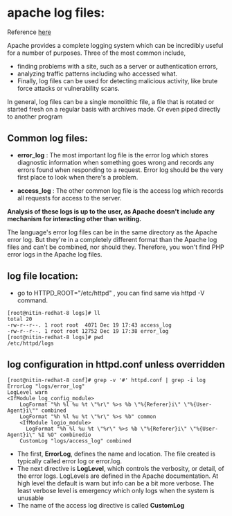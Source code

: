 
# apache log files: 

Reference [here](https://httpd.apache.org/docs/2.4/logs.html)

Apache provides a complete logging system which can be incredibly useful for a number of purposes. Three of the most common include, 
- finding problems with a site, such as a server or authentication errors, 
- analyzing traffic patterns including who accessed what.
- Finally, log files can be used for detecting malicious activity, like brute force attacks or vulnerability scans.



In general, log files can be a single monolithic file, a file that is rotated or started fresh on a regular basis with archives made. Or even piped directly to another program

## Common log files:

- **error_log** : The most important log file is the error log which stores diagnostic information when something goes wrong and records any errors found when responding to a request. Error log should be the very first place to look when there's a problem.


- **access_log** : The other common log file is the access log which records all requests for access to the server.


**Analysis of these logs is up to the user, as Apache doesn't include any mechanism for interacting other than writing.**


The language's error log files can be in the same directory as the Apache error log. But they're in a completely different format than the Apache log files and can't be combined, nor should they. Therefore, you won't find PHP error logs in the Apache log files. 

## log file location:

- go to  HTTPD_ROOT="/etc/httpd" , you can find same via httpd -V command. 
```text
[root@nitin-redhat-8 logs]# ll
total 20
-rw-r--r--. 1 root root  4071 Dec 19 17:43 access_log
-rw-r--r--. 1 root root 12752 Dec 19 17:38 error_log
[root@nitin-redhat-8 logs]# pwd
/etc/httpd/logs

```

## log configuration in httpd.conf unless overridden
```text
[root@nitin-redhat-8 conf]# grep -v '#' httpd.conf | grep -i log
ErrorLog "logs/error_log"
LogLevel warn
<IfModule log_config_module>
    LogFormat "%h %l %u %t \"%r\" %>s %b \"%{Referer}i\" \"%{User-Agent}i\"" combined
    LogFormat "%h %l %u %t \"%r\" %>s %b" common
    <IfModule logio_module>
      LogFormat "%h %l %u %t \"%r\" %>s %b \"%{Referer}i\" \"%{User-Agent}i\" %I %O" combinedio
    CustomLog "logs/access_log" combined

```
- The first, **ErrorLog**, defines the name and location. The file created is typically called error log or error.log.
- The next directive is **LogLevel**, which controls the verbosity, or detail, of the error logs. LogLevels are defined in the Apache documentation. At high level the default is warn but info can be a bit more verbose. The least verbose level is emergency which only logs when the system is unusable
- The name of the access log directive is called **CustomLog**